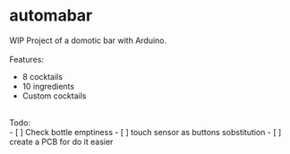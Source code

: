 # automabar
WIP Project of a domotic bar with Arduino. 
<br>
<br>
Features:
- 8 cocktails
- 10 ingredients
- Custom cocktails
<br>
Todo:
<br>
- [ ] Check bottle emptiness
- [ ] touch sensor as buttons sobstitution 
- [ ] create a PCB for do it easier

